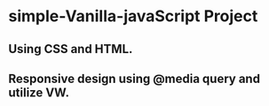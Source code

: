 # simple-Vanilla-javaScript Project
## Using CSS and HTML.
## Responsive design using @media query and utilize VW. 

